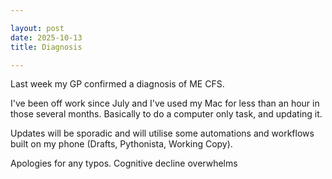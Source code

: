 ```yaml
---

layout: post
date: 2025-10-13
title: Diagnosis 

---
```


Last week my GP confirmed a diagnosis of ME CFS. 

I've been off work since July and I've used my Mac for less than an hour in those several months. Basically to do a computer only task, and updating it. 

Updates will be sporadic and will utilise some automations and workflows built on my phone (Drafts, Pythonista, Working Copy).

Apologies for any typos. Cognitive decline overwhelms